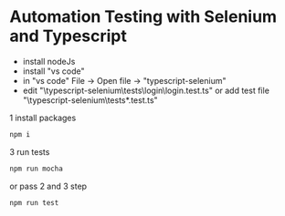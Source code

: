 # Automation Testing with Selenium and Typescript

- install nodeJs
- install "vs code"
- in "vs code" File -> Open file -> "typescript-selenium"
- edit "\typescript-selenium\tests\login\login.test.ts" or add test file "\typescript-selenium\tests\*.test.ts"

1 install packages
```sh
npm i
```

3 run tests
```sh
npm run mocha
```

or pass 2 and 3 step
```sh
npm run test
```
